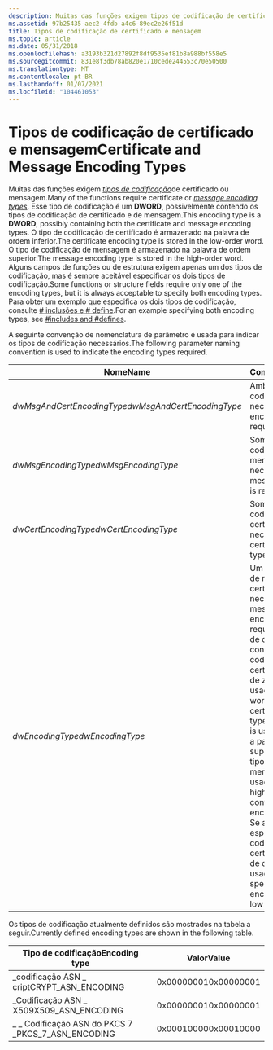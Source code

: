 ```yaml
---
description: Muitas das funções exigem tipos de codificação de certificado ou mensagem.
ms.assetid: 97b25435-aec2-4fdb-a4c6-89ec2e26f51d
title: Tipos de codificação de certificado e mensagem
ms.topic: article
ms.date: 05/31/2018
ms.openlocfilehash: a3193b321d27892f8df9535ef81b8a988bf558e5
ms.sourcegitcommit: 831e8f3db78ab820e1710cede244553c70e50500
ms.translationtype: MT
ms.contentlocale: pt-BR
ms.lasthandoff: 01/07/2021
ms.locfileid: "104461053"
---
```

# <a name="certificate-and-message-encoding-types"></a><span data-ttu-id="e97bc-103">Tipos de codificação de certificado e mensagem</span><span class="sxs-lookup"><span data-stu-id="e97bc-103">Certificate and Message Encoding Types</span></span>

<span data-ttu-id="e97bc-104">Muitas das funções exigem [*tipos de codificação*](../secgloss/m-gly.md)de certificado ou mensagem.</span><span class="sxs-lookup"><span data-stu-id="e97bc-104">Many of the functions require certificate or [*message encoding types*](../secgloss/m-gly.md).</span></span> <span data-ttu-id="e97bc-105">Esse tipo de codificação é um **DWORD**, possivelmente contendo os tipos de codificação de certificado e de mensagem.</span><span class="sxs-lookup"><span data-stu-id="e97bc-105">This encoding type is a **DWORD**, possibly containing both the certificate and message encoding types.</span></span> <span data-ttu-id="e97bc-106">O tipo de codificação de certificado é armazenado na palavra de ordem inferior.</span><span class="sxs-lookup"><span data-stu-id="e97bc-106">The certificate encoding type is stored in the low-order word.</span></span> <span data-ttu-id="e97bc-107">O tipo de codificação de mensagem é armazenado na palavra de ordem superior.</span><span class="sxs-lookup"><span data-stu-id="e97bc-107">The message encoding type is stored in the high-order word.</span></span> <span data-ttu-id="e97bc-108">Alguns campos de funções ou de estrutura exigem apenas um dos tipos de codificação, mas é sempre aceitável especificar os dois tipos de codificação.</span><span class="sxs-lookup"><span data-stu-id="e97bc-108">Some functions or structure fields require only one of the encoding types, but it is always acceptable to specify both encoding types.</span></span> <span data-ttu-id="e97bc-109">Para obter um exemplo que especifica os dois tipos de codificação, consulte [ \# inclusões e \# define](-includes-and--defines.md).</span><span class="sxs-lookup"><span data-stu-id="e97bc-109">For an example specifying both encoding types, see [\#includes and \#defines](-includes-and--defines.md).</span></span>

<span data-ttu-id="e97bc-110">A seguinte convenção de nomenclatura de parâmetro é usada para indicar os tipos de codificação necessários.</span><span class="sxs-lookup"><span data-stu-id="e97bc-110">The following parameter naming convention is used to indicate the encoding types required.</span></span>



| <span data-ttu-id="e97bc-111">Nome</span><span class="sxs-lookup"><span data-stu-id="e97bc-111">Name</span></span>                       | <span data-ttu-id="e97bc-112">Comentários</span><span class="sxs-lookup"><span data-stu-id="e97bc-112">Comments</span></span>                                                                                                                                                                                                                                                                                                                |
|----------------------------|-------------------------------------------------------------------------------------------------------------------------------------------------------------------------------------------------------------------------------------------------------------------------------------------------------------------------|
| <span data-ttu-id="e97bc-113">*dwMsgAndCertEncodingType*</span><span class="sxs-lookup"><span data-stu-id="e97bc-113">*dwMsgAndCertEncodingType*</span></span> | <span data-ttu-id="e97bc-114">Ambos os tipos de codificação são necessários.</span><span class="sxs-lookup"><span data-stu-id="e97bc-114">Both encoding types are required.</span></span>                                                                                                                                                                                                                                                                                       |
| <span data-ttu-id="e97bc-115">*dwMsgEncodingType*</span><span class="sxs-lookup"><span data-stu-id="e97bc-115">*dwMsgEncodingType*</span></span>        | <span data-ttu-id="e97bc-116">Somente o tipo de codificação de mensagem é necessário.</span><span class="sxs-lookup"><span data-stu-id="e97bc-116">Only the message encoding type is required.</span></span>                                                                                                                                                                                                                                                                             |
| <span data-ttu-id="e97bc-117">*dwCertEncodingType*</span><span class="sxs-lookup"><span data-stu-id="e97bc-117">*dwCertEncodingType*</span></span>       | <span data-ttu-id="e97bc-118">Somente o tipo de codificação de certificado é necessário.</span><span class="sxs-lookup"><span data-stu-id="e97bc-118">Only the certificate encoding type is required.</span></span>                                                                                                                                                                                                                                                                         |
| <span data-ttu-id="e97bc-119">*dwEncodingType*</span><span class="sxs-lookup"><span data-stu-id="e97bc-119">*dwEncodingType*</span></span>           | <span data-ttu-id="e97bc-120">Um tipo de codificação de mensagem ou de certificado é necessário.</span><span class="sxs-lookup"><span data-stu-id="e97bc-120">Either a message or certificate encoding type is required.</span></span> <span data-ttu-id="e97bc-121">Se a palavra de ordem inferior que contém o tipo de codificação de certificado for diferente de zero, ela será usada.</span><span class="sxs-lookup"><span data-stu-id="e97bc-121">If the low-order word containing the certificate encoding type is nonzero, then it is used.</span></span> <span data-ttu-id="e97bc-122">Caso contrário, a palavra de ordem superior que contém o tipo de codificação de mensagem será usada.</span><span class="sxs-lookup"><span data-stu-id="e97bc-122">Otherwise, the high-order word containing the message encoding type is used.</span></span> <span data-ttu-id="e97bc-123">Se ambos forem especificados, o tipo de codificação de certificado na palavra de ordem inferior será usado.</span><span class="sxs-lookup"><span data-stu-id="e97bc-123">If both are specified, the certificate encoding type in the low-order word is used.</span></span> |



 

<span data-ttu-id="e97bc-124">Os tipos de codificação atualmente definidos são mostrados na tabela a seguir.</span><span class="sxs-lookup"><span data-stu-id="e97bc-124">Currently defined encoding types are shown in the following table.</span></span>



| <span data-ttu-id="e97bc-125">Tipo de codificação</span><span class="sxs-lookup"><span data-stu-id="e97bc-125">Encoding type</span></span>          | <span data-ttu-id="e97bc-126">Valor</span><span class="sxs-lookup"><span data-stu-id="e97bc-126">Value</span></span>      |
|------------------------|------------|
| <span data-ttu-id="e97bc-127">\_codificação ASN \_ cript</span><span class="sxs-lookup"><span data-stu-id="e97bc-127">CRYPT\_ASN\_ENCODING</span></span>   | <span data-ttu-id="e97bc-128">0x00000001</span><span class="sxs-lookup"><span data-stu-id="e97bc-128">0x00000001</span></span> |
| <span data-ttu-id="e97bc-129">\_Codificação ASN \_ X509</span><span class="sxs-lookup"><span data-stu-id="e97bc-129">X509\_ASN\_ENCODING</span></span>    | <span data-ttu-id="e97bc-130">0x00000001</span><span class="sxs-lookup"><span data-stu-id="e97bc-130">0x00000001</span></span> |
| <span data-ttu-id="e97bc-131">\_ \_ Codificação ASN do PKCS 7 \_</span><span class="sxs-lookup"><span data-stu-id="e97bc-131">PKCS\_7\_ASN\_ENCODING</span></span> | <span data-ttu-id="e97bc-132">0x00010000</span><span class="sxs-lookup"><span data-stu-id="e97bc-132">0x00010000</span></span> |



 

 

 
